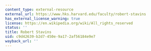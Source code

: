 ```yaml
---
content_type: external-resource
external_url: https://www.hks.harvard.edu/faculty/robert-stavins
has_external_license_warning: true
license: https://en.wikipedia.org/wiki/All_rights_reserved
status: ''
title: Robert Stavins
uid: c9d42639-b2d7-450e-9a17-2af56184e9e7
wayback_url: ''
---
```

